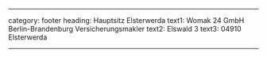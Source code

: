 ---

category: footer
heading: Hauptsitz Elsterwerda
text1: Womak 24 GmbH<br>Berlin-Brandenburg Versicherungsmakler
text2: Elswald 3
text3: 04910 Elsterwerda

---